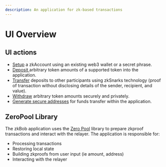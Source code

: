 ```yaml
---
description: An application for zk-based transactions
---
```


# UI Overview

## UI actions

* [Setup](account-creation/) a zkAccount using an existing web3 wallet or a secret phrase.&#x20;
* [Deposit ](deposits.md)arbitrary token amounts of a supported token into the application.
* [Transfer](transfers/) deposits to other participants using zkSnarks technology (proof of transaction without disclosing details of the sender, recipient, and value).
* [Withdraw](withdrawals/) arbitrary token amounts securely and privately.
* [Generate secure addresses](generate-a-secure-address.md) for funds transfer within the application.

## ZeroPool Library

The zkBob application uses the [Zero Pool](https://zeropool.network/) library to prepare zkproof transactions and interact with the relayer. The application is responsible for:

* Processing transactions
* Restoring local state
* Building zkproofs from user input (ie amount, address)
* Interacting with the relayer



